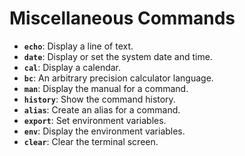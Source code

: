 # Miscellaneous Commands

- **`echo`**: Display a line of text.
- **`date`**: Display or set the system date and time.
- **`cal`**: Display a calendar.
- **`bc`**: An arbitrary precision calculator language.
- **`man`**: Display the manual for a command.
- **`history`**: Show the command history.
- **`alias`**: Create an alias for a command.
- **`export`**: Set environment variables.
- **`env`**: Display the environment variables.
- **`clear`**: Clear the terminal screen.
